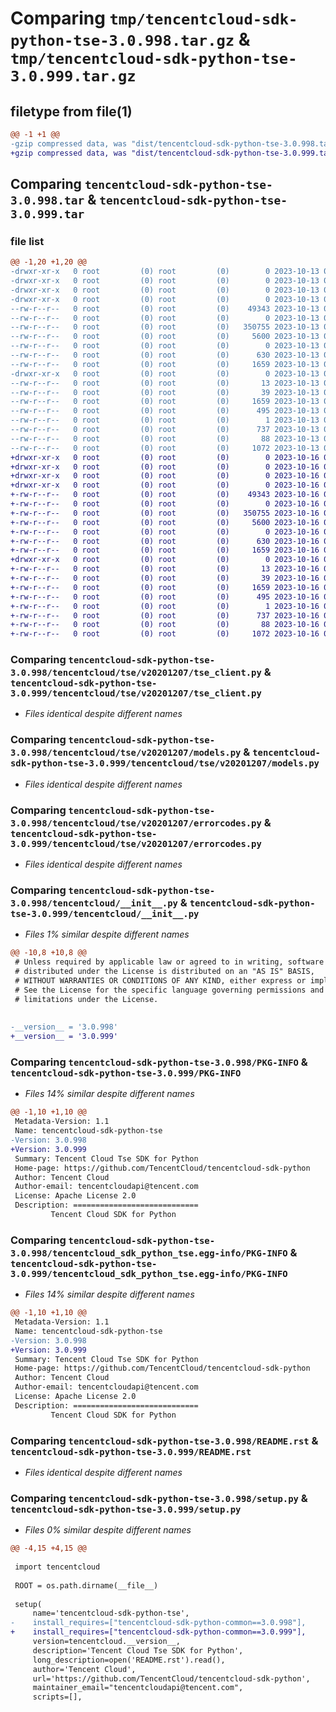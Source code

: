 # Comparing `tmp/tencentcloud-sdk-python-tse-3.0.998.tar.gz` & `tmp/tencentcloud-sdk-python-tse-3.0.999.tar.gz`

## filetype from file(1)

```diff
@@ -1 +1 @@
-gzip compressed data, was "dist/tencentcloud-sdk-python-tse-3.0.998.tar", last modified: Fri Oct 13 00:39:43 2023, max compression
+gzip compressed data, was "dist/tencentcloud-sdk-python-tse-3.0.999.tar", last modified: Mon Oct 16 00:38:45 2023, max compression
```

## Comparing `tencentcloud-sdk-python-tse-3.0.998.tar` & `tencentcloud-sdk-python-tse-3.0.999.tar`

### file list

```diff
@@ -1,20 +1,20 @@
-drwxr-xr-x   0 root         (0) root         (0)        0 2023-10-13 00:39:43.000000 tencentcloud-sdk-python-tse-3.0.998/
-drwxr-xr-x   0 root         (0) root         (0)        0 2023-10-13 00:39:43.000000 tencentcloud-sdk-python-tse-3.0.998/tencentcloud/
-drwxr-xr-x   0 root         (0) root         (0)        0 2023-10-13 00:39:43.000000 tencentcloud-sdk-python-tse-3.0.998/tencentcloud/tse/
-drwxr-xr-x   0 root         (0) root         (0)        0 2023-10-13 00:39:43.000000 tencentcloud-sdk-python-tse-3.0.998/tencentcloud/tse/v20201207/
--rw-r--r--   0 root         (0) root         (0)    49343 2023-10-13 00:39:43.000000 tencentcloud-sdk-python-tse-3.0.998/tencentcloud/tse/v20201207/tse_client.py
--rw-r--r--   0 root         (0) root         (0)        0 2023-10-13 00:39:43.000000 tencentcloud-sdk-python-tse-3.0.998/tencentcloud/tse/v20201207/__init__.py
--rw-r--r--   0 root         (0) root         (0)   350755 2023-10-13 00:39:43.000000 tencentcloud-sdk-python-tse-3.0.998/tencentcloud/tse/v20201207/models.py
--rw-r--r--   0 root         (0) root         (0)     5600 2023-10-13 00:39:43.000000 tencentcloud-sdk-python-tse-3.0.998/tencentcloud/tse/v20201207/errorcodes.py
--rw-r--r--   0 root         (0) root         (0)        0 2023-10-13 00:39:43.000000 tencentcloud-sdk-python-tse-3.0.998/tencentcloud/tse/__init__.py
--rw-r--r--   0 root         (0) root         (0)      630 2023-10-13 00:39:43.000000 tencentcloud-sdk-python-tse-3.0.998/tencentcloud/__init__.py
--rw-r--r--   0 root         (0) root         (0)     1659 2023-10-13 00:39:43.000000 tencentcloud-sdk-python-tse-3.0.998/PKG-INFO
-drwxr-xr-x   0 root         (0) root         (0)        0 2023-10-13 00:39:43.000000 tencentcloud-sdk-python-tse-3.0.998/tencentcloud_sdk_python_tse.egg-info/
--rw-r--r--   0 root         (0) root         (0)       13 2023-10-13 00:39:43.000000 tencentcloud-sdk-python-tse-3.0.998/tencentcloud_sdk_python_tse.egg-info/top_level.txt
--rw-r--r--   0 root         (0) root         (0)       39 2023-10-13 00:39:43.000000 tencentcloud-sdk-python-tse-3.0.998/tencentcloud_sdk_python_tse.egg-info/requires.txt
--rw-r--r--   0 root         (0) root         (0)     1659 2023-10-13 00:39:43.000000 tencentcloud-sdk-python-tse-3.0.998/tencentcloud_sdk_python_tse.egg-info/PKG-INFO
--rw-r--r--   0 root         (0) root         (0)      495 2023-10-13 00:39:43.000000 tencentcloud-sdk-python-tse-3.0.998/tencentcloud_sdk_python_tse.egg-info/SOURCES.txt
--rw-r--r--   0 root         (0) root         (0)        1 2023-10-13 00:39:43.000000 tencentcloud-sdk-python-tse-3.0.998/tencentcloud_sdk_python_tse.egg-info/dependency_links.txt
--rw-r--r--   0 root         (0) root         (0)      737 2023-10-13 00:39:43.000000 tencentcloud-sdk-python-tse-3.0.998/README.rst
--rw-r--r--   0 root         (0) root         (0)       88 2023-10-13 00:39:43.000000 tencentcloud-sdk-python-tse-3.0.998/setup.cfg
--rw-r--r--   0 root         (0) root         (0)     1072 2023-10-13 00:39:43.000000 tencentcloud-sdk-python-tse-3.0.998/setup.py
+drwxr-xr-x   0 root         (0) root         (0)        0 2023-10-16 00:38:45.000000 tencentcloud-sdk-python-tse-3.0.999/
+drwxr-xr-x   0 root         (0) root         (0)        0 2023-10-16 00:38:45.000000 tencentcloud-sdk-python-tse-3.0.999/tencentcloud/
+drwxr-xr-x   0 root         (0) root         (0)        0 2023-10-16 00:38:45.000000 tencentcloud-sdk-python-tse-3.0.999/tencentcloud/tse/
+drwxr-xr-x   0 root         (0) root         (0)        0 2023-10-16 00:38:45.000000 tencentcloud-sdk-python-tse-3.0.999/tencentcloud/tse/v20201207/
+-rw-r--r--   0 root         (0) root         (0)    49343 2023-10-16 00:38:45.000000 tencentcloud-sdk-python-tse-3.0.999/tencentcloud/tse/v20201207/tse_client.py
+-rw-r--r--   0 root         (0) root         (0)        0 2023-10-16 00:38:45.000000 tencentcloud-sdk-python-tse-3.0.999/tencentcloud/tse/v20201207/__init__.py
+-rw-r--r--   0 root         (0) root         (0)   350755 2023-10-16 00:38:45.000000 tencentcloud-sdk-python-tse-3.0.999/tencentcloud/tse/v20201207/models.py
+-rw-r--r--   0 root         (0) root         (0)     5600 2023-10-16 00:38:45.000000 tencentcloud-sdk-python-tse-3.0.999/tencentcloud/tse/v20201207/errorcodes.py
+-rw-r--r--   0 root         (0) root         (0)        0 2023-10-16 00:38:45.000000 tencentcloud-sdk-python-tse-3.0.999/tencentcloud/tse/__init__.py
+-rw-r--r--   0 root         (0) root         (0)      630 2023-10-16 00:38:45.000000 tencentcloud-sdk-python-tse-3.0.999/tencentcloud/__init__.py
+-rw-r--r--   0 root         (0) root         (0)     1659 2023-10-16 00:38:45.000000 tencentcloud-sdk-python-tse-3.0.999/PKG-INFO
+drwxr-xr-x   0 root         (0) root         (0)        0 2023-10-16 00:38:45.000000 tencentcloud-sdk-python-tse-3.0.999/tencentcloud_sdk_python_tse.egg-info/
+-rw-r--r--   0 root         (0) root         (0)       13 2023-10-16 00:38:45.000000 tencentcloud-sdk-python-tse-3.0.999/tencentcloud_sdk_python_tse.egg-info/top_level.txt
+-rw-r--r--   0 root         (0) root         (0)       39 2023-10-16 00:38:45.000000 tencentcloud-sdk-python-tse-3.0.999/tencentcloud_sdk_python_tse.egg-info/requires.txt
+-rw-r--r--   0 root         (0) root         (0)     1659 2023-10-16 00:38:45.000000 tencentcloud-sdk-python-tse-3.0.999/tencentcloud_sdk_python_tse.egg-info/PKG-INFO
+-rw-r--r--   0 root         (0) root         (0)      495 2023-10-16 00:38:45.000000 tencentcloud-sdk-python-tse-3.0.999/tencentcloud_sdk_python_tse.egg-info/SOURCES.txt
+-rw-r--r--   0 root         (0) root         (0)        1 2023-10-16 00:38:45.000000 tencentcloud-sdk-python-tse-3.0.999/tencentcloud_sdk_python_tse.egg-info/dependency_links.txt
+-rw-r--r--   0 root         (0) root         (0)      737 2023-10-16 00:38:45.000000 tencentcloud-sdk-python-tse-3.0.999/README.rst
+-rw-r--r--   0 root         (0) root         (0)       88 2023-10-16 00:38:45.000000 tencentcloud-sdk-python-tse-3.0.999/setup.cfg
+-rw-r--r--   0 root         (0) root         (0)     1072 2023-10-16 00:38:45.000000 tencentcloud-sdk-python-tse-3.0.999/setup.py
```

### Comparing `tencentcloud-sdk-python-tse-3.0.998/tencentcloud/tse/v20201207/tse_client.py` & `tencentcloud-sdk-python-tse-3.0.999/tencentcloud/tse/v20201207/tse_client.py`

 * *Files identical despite different names*

### Comparing `tencentcloud-sdk-python-tse-3.0.998/tencentcloud/tse/v20201207/models.py` & `tencentcloud-sdk-python-tse-3.0.999/tencentcloud/tse/v20201207/models.py`

 * *Files identical despite different names*

### Comparing `tencentcloud-sdk-python-tse-3.0.998/tencentcloud/tse/v20201207/errorcodes.py` & `tencentcloud-sdk-python-tse-3.0.999/tencentcloud/tse/v20201207/errorcodes.py`

 * *Files identical despite different names*

### Comparing `tencentcloud-sdk-python-tse-3.0.998/tencentcloud/__init__.py` & `tencentcloud-sdk-python-tse-3.0.999/tencentcloud/__init__.py`

 * *Files 1% similar despite different names*

```diff
@@ -10,8 +10,8 @@
 # Unless required by applicable law or agreed to in writing, software
 # distributed under the License is distributed on an "AS IS" BASIS,
 # WITHOUT WARRANTIES OR CONDITIONS OF ANY KIND, either express or implied.
 # See the License for the specific language governing permissions and
 # limitations under the License.
 
 
-__version__ = '3.0.998'
+__version__ = '3.0.999'
```

### Comparing `tencentcloud-sdk-python-tse-3.0.998/PKG-INFO` & `tencentcloud-sdk-python-tse-3.0.999/PKG-INFO`

 * *Files 14% similar despite different names*

```diff
@@ -1,10 +1,10 @@
 Metadata-Version: 1.1
 Name: tencentcloud-sdk-python-tse
-Version: 3.0.998
+Version: 3.0.999
 Summary: Tencent Cloud Tse SDK for Python
 Home-page: https://github.com/TencentCloud/tencentcloud-sdk-python
 Author: Tencent Cloud
 Author-email: tencentcloudapi@tencent.com
 License: Apache License 2.0
 Description: ============================
         Tencent Cloud SDK for Python
```

### Comparing `tencentcloud-sdk-python-tse-3.0.998/tencentcloud_sdk_python_tse.egg-info/PKG-INFO` & `tencentcloud-sdk-python-tse-3.0.999/tencentcloud_sdk_python_tse.egg-info/PKG-INFO`

 * *Files 14% similar despite different names*

```diff
@@ -1,10 +1,10 @@
 Metadata-Version: 1.1
 Name: tencentcloud-sdk-python-tse
-Version: 3.0.998
+Version: 3.0.999
 Summary: Tencent Cloud Tse SDK for Python
 Home-page: https://github.com/TencentCloud/tencentcloud-sdk-python
 Author: Tencent Cloud
 Author-email: tencentcloudapi@tencent.com
 License: Apache License 2.0
 Description: ============================
         Tencent Cloud SDK for Python
```

### Comparing `tencentcloud-sdk-python-tse-3.0.998/README.rst` & `tencentcloud-sdk-python-tse-3.0.999/README.rst`

 * *Files identical despite different names*

### Comparing `tencentcloud-sdk-python-tse-3.0.998/setup.py` & `tencentcloud-sdk-python-tse-3.0.999/setup.py`

 * *Files 0% similar despite different names*

```diff
@@ -4,15 +4,15 @@
 
 import tencentcloud
 
 ROOT = os.path.dirname(__file__)
 
 setup(
     name='tencentcloud-sdk-python-tse',
-    install_requires=["tencentcloud-sdk-python-common==3.0.998"],
+    install_requires=["tencentcloud-sdk-python-common==3.0.999"],
     version=tencentcloud.__version__,
     description='Tencent Cloud Tse SDK for Python',
     long_description=open('README.rst').read(),
     author='Tencent Cloud',
     url='https://github.com/TencentCloud/tencentcloud-sdk-python',
     maintainer_email="tencentcloudapi@tencent.com",
     scripts=[],
```

